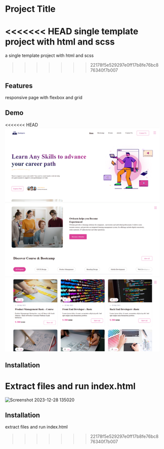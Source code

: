 # Project Title
<<<<<<< HEAD
single template project with html and scss
=======
a single template project with html and scss
>>>>>>> 22178f5e529297e0ff17b8fe76bc876340f7b007

## Features
responsive page with flexbox and grid

## Demo
<<<<<<< HEAD
![alt text](<img/demo 1.png>)
![alt text](<img/demo 2.png>)
![alt text](<img/demo 3.png>)

## Installation
Extract files and run index.html
=======
![Screenshot 2023-12-28 135020](https://github.com/pooriaamini/SingleTemplate/assets/144540664/59506c03-b482-4498-9366-8e9e4580ea6a)

## Installation
extract files and run index.html
>>>>>>> 22178f5e529297e0ff17b8fe76bc876340f7b007

